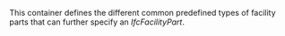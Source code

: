 This container defines the different common predefined types of facility parts that can further specify an _IfcFacilityPart_.
